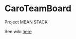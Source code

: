 # CaroTeamBoard
Project MEAN STACK

See wiki [here](https://github.com/DICACHALO/CaroTeamBoard/wiki)
